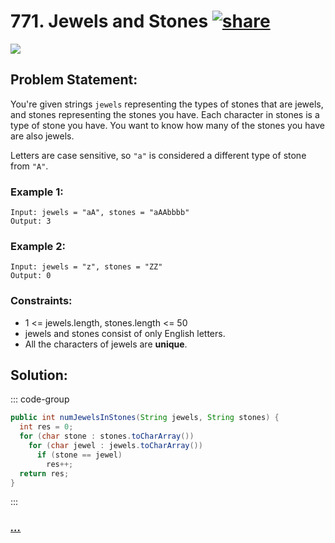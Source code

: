 # 771. Jewels and Stones [![share]](https://leetcode.com/problems/jewels-and-stones)

![][easy]

## Problem Statement:

You're given strings `jewels` representing the types of stones that are jewels, and stones representing the stones you have. Each character in stones is a type of stone you have. You want to know how many of the stones you have are also jewels.

Letters are case sensitive, so `"a"` is considered a different type of stone from `"A"`.

### Example 1:

```
Input: jewels = "aA", stones = "aAAbbbb"
Output: 3
```

### Example 2:

```
Input: jewels = "z", stones = "ZZ"
Output: 0
```

### Constraints:

- 1 <= jewels.length, stones.length <= 50
- jewels and stones consist of only English letters.
- All the characters of jewels are **unique**.

## Solution:

::: code-group

```java
public int numJewelsInStones(String jewels, String stones) {
  int res = 0;
  for (char stone : stones.toCharArray())
    for (char jewel : jewels.toCharArray())
      if (stone == jewel)
        res++;
  return res;
}
```

:::

### [_..._](#)

```

```

<!----------------------------------{ link }--------------------------------->

[share]: https://img.icons8.com/external-anggara-blue-anggara-putra/20/000000/external-share-user-interface-basic-anggara-blue-anggara-putra-2.png
[easy]: https://img.shields.io/badge/Difficulty-Easy-bright.svg
[medium]: https://img.shields.io/badge/Difficulty-Medium-yellow.svg
[hard]: https://img.shields.io/badge/Difficulty-Hard-red.svg
